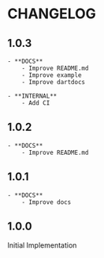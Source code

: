 # CHANGELOG

## 1.0.3
    - **DOCS**
        - Improve README.md
        - Improve example
        - Improve dartdocs

    - **INTERNAL**
        - Add CI
## 1.0.2
    - **DOCS**
        - Improve README.md

## 1.0.1
    - **DOCS**
        - Improve docs
        
## 1.0.0
Initial Implementation